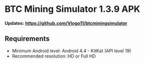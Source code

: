 # BTC Mining Simulator 1.3.9 APK
#### Updates: https://github.com/Vlogo11/btcminingsimulator

## Requirements
- Minimum Android level: Android 4.4 - KitKat (API level 19)
- Recommended resolution: HD or Full HD
